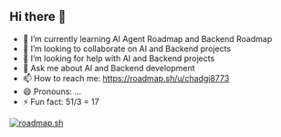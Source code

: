 ## Hi there 👋

- 🌱 I’m currently learning AI Agent Roadmap and Backend Roadmap
- 👯 I’m looking to collaborate on AI and Backend projects
- 🤔 I’m looking for help with AI and Backend projects
- 💬 Ask me about AI and Backend development
- 📫 How to reach me: https://roadmap.sh/u/chadgi8773
- 😄 Pronouns: ...
- ⚡ Fun fact: 51/3 = 17


[![roadmap.sh](https://roadmap.sh/card/tall/681a332e3da6ef58483436c6?variant=dark)](https://roadmap.sh)
